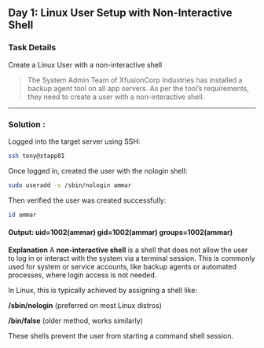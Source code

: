 ## Day 1: Linux User Setup with Non-Interactive Shell

###  Task Details  
Create a Linux User with a non-interactive shell  
> The System Admin Team of XfusionCorp Industries has installed a backup agent tool on all app servers. As per the tool’s requirements, they need to create a user with a non-interactive shell.

---

###  Solution  :

Logged into the target server using SSH:  
```bash
ssh tony@stapp01
```
Once logged in, created the user with the nologin shell:
```bash
sudo useradd -s /sbin/nologin ammar
```
Then verified the user was created successfully:

```bash
id ammar
```
#### Output: uid=1002(ammar) gid=1002(ammar) groups=1002(ammar)
**Explanation**
A **non-interactive shell** is a shell that does not allow the user to log in or interact with the system via a terminal session. This is commonly used for system or service accounts, like backup agents or automated processes, where login access is not needed.

In Linux, this is typically achieved by assigning a shell like:

**/sbin/nologin** (preferred on most Linux distros)

**/bin/false** (older method, works similarly)

These shells prevent the user from starting a command shell session.

